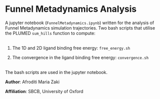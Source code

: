 # Funnel Metadynamics Analysis
A jupyter notebook (`FunnelMetadynamics.ipynb`) written for the analysis of Funnel Metadynamics simulation trajectories.
Two bash scripts that utilise the PLUMED `sum_hills` function to compute:  
<br>
1. The 1D and 2D ligand binding free energy: `free_energy.sh`  

2. The convergence in the ligand binding free energy: `convergence.sh`
<br>
The bash scripts are used in the jupyter notebook.
<br>

**Author**: Afroditi Maria Zaki
<br>

**Affiliation**: SBCB, University of Oxford
